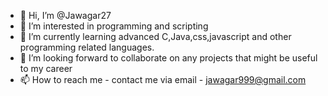 - 👋 Hi, I’m @Jawagar27
- 👀 I’m interested in programming and scripting
- 🌱 I’m currently learning advanced C,Java,css,javascript and other programming related languages. 
- 💞️ I’m looking forward to collaborate on any projects that might be useful to my career
- 📫 How to reach me - contact me via email - jawagar999@gmail.com

<!---
Jawagar27/Jawagar27 is a ✨ special ✨ repository because its `README.md` (this file) appears on your GitHub profile.
You can click the Preview link to take a look at your changes.
--->
